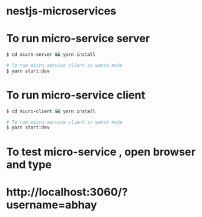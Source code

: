 # nestjs-microservices


# To run micro-service server
``` bash
$ cd micro-server && yarn install

# To run micro-service client in watch mode
$ yarn start:dev
```

# To run micro-service client
``` bash
$ cd micro-client && yarn install

# To run micro-service client in watch mode
$ yarn start:dev
```

# To test micro-service , open browser and type
# http://localhost:3060/?username=abhay